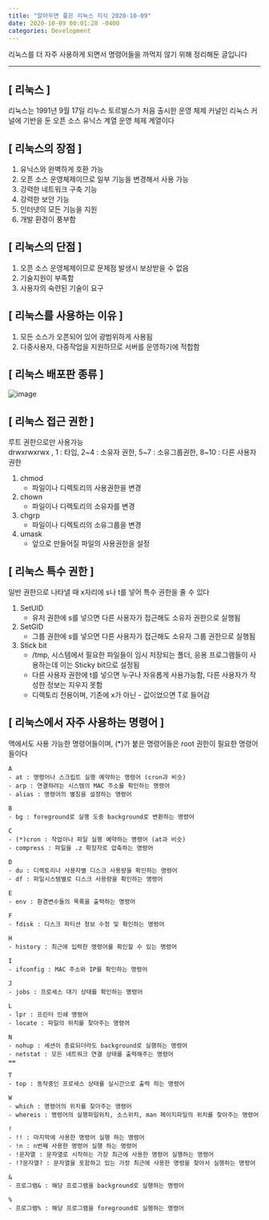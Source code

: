 ```yaml
---
title: "알아두면 좋은 리눅스 지식 2020-10-09"
date: 2020-10-09 00:01:28 -0400
categories: Development
---
```


리눅스를 더 자주 사용하게 되면서 명령어들을 까먹지 않기 위해 정리해둔 글입니다
<hr>

## [ 리눅스 ]
리눅스는 1991년 9월 17일 리누스 토르발스가 처음 출시한 운영 체제 커널인 리눅스 커널에 기반을 둔 오픈 소스 유닉스 계열 운영 체제 계열이다

## [ 리눅스의 장점 ]
1. 유닉스와 완벽하게 호환 가능
2. 오픈 소스 운영체제이므로 일부 기능을 변경해서 사용 가능
3. 강력한 네트워크 구축 기능
4. 강력한 보안 기능 
5. 인터넷의 모든 기능을 지원 
6. 개발 환경이 풍부함 

## [ 리눅스의 단점 ]
1. 오픈 소스 운영체제이므로 문제점 발생시 보상받을 수 없음
2. 기술지원이 부족함 
3. 사용자의 숙련된 기술이 요구

## [ 리눅스를 사용하는 이유 ]
1. 모든 소스가 오픈되어 있어 광범위하게 사용됨
2. 다중사용자, 다중작업을 지원하므로 서버를 운영하기에 적합함 

## [ 리눅스 배포판 종류 ]
![image](https://user-images.githubusercontent.com/52072077/96328455-3c635a80-107e-11eb-990a-c5e1317107b2.png)


## [ 리눅스 접근 권한 ]
루트 권한으로만 사용가능<br>
drwxrwxrwx , 1 : 타입, 2~4 : 소유자 권한, 5~7 : 소유그룹권한, 8~10 : 다른 사용자 권한
1. chmod
    - 파일이나 디렉토리의 사용권한을 변경 
2. chown
    - 파일이나 디렉토리의 소유자를 변경 
3. chgrp 
    - 파일이나 디렉토리의 소유그룹을 변경 
4. umask 
    - 앞으로 만들어질 파일의 사용권한을 설정 

## [ 리눅스 특수 권한 ]
일반 권한으로 나타낼 때 x자리에 s나 t를 넣어 특수 권한을 줄 수 있다
1. SetUID
    - 유저 권한에 s를 넣으면 다른 사용자가 접근해도 소유자 권한으로 실행됨
2. SetGID
    - 그룹 권한에 s를 넣으면 다른 사용자가 접근해도 소유자 그룹 권한으로 실행됨
3. Stick bit
    - /tmp, 시스템에서 필요한 파일들이 임시 저장되는 폴더, 응용 프로그램들이 사용하는데 이는 Sticky bit으로 설정됨
    - 다른 사용자 권한에 t를 넣으면 누구나 자유롭게 사용가능함, 다른 사용자가 작성한 정보는 지우지 못함
    - 디렉토리 전용이며, 기존에 x가 아닌 - 값이었으면 T로 들어감

## [ 리눅스에서 자주 사용하는 명령어 ]
맥에서도 사용 가능한 명령어들이며, (*)가 붙은 명령어들은 root 권한이 필요한 명령어들이다 
```
A
- at : 명령어나 스크립트 실행 예약하는 명령어 (cron과 비슷)
- arp : 연결하려는 시스템의 MAC 주소를 확인하는 명령어
- alias : 명령어의 별칭을 설정하는 명령어

B
- bg : foreground로 실행 도중 background로 변환하는 명령어

C
- (*)cron : 작업이나 파일 실행 예약하는 명령어 (at과 비슷)
- compress : 파일을 .z 확장자로 압축하는 명령어

D
- du : 디렉토리나 사용자별 디스크 사용량을 확인하는 명령어
- df : 파일시스템별로 디스크 사용량을 확인하는 명령어

E
- env : 환경변수들의 목록을 출력하는 명령어

F
- fdisk : 디스크 파티션 정보 수정 및 확인하는 명령어

H
- history : 최근에 입력한 명령어를 확인할 수 있는 명령어

I
- ifconfig : MAC 주소와 IP를 확인하는 명령어

J
- jobs : 프로세스 대기 상태를 확인하는 명령어

L
- lpr : 프린터 인쇄 명령어
- locate : 파일의 위치를 찾아주는 명령어 

N
- nohup : 세션이 종료되더라도 background로 실행하는 명령어
- netstat : 모든 네트워크 연결 상태를 출력해주는 명령어
==

T
- top : 동작중인 프로세스 상태를 실시간으로 출력 하는 명령어

W
- which : 명령어의 위치를 찾아주는 명령어 
- whereis : 명령어의 실행파일위치, 소스위치, man 페이지파일의 위치를 찾아주는 명령어

!
- !! : 마지막에 사용한 명령어 실행 하는 명령어
- !n : n번째 사용한 명령어 실행 하는 명령어
- !문자열 : 문자열로 시작하는 가장 최근에 사용한 명령어 실행하는 명령어
- !?문자열? : 문자열을 포함하고 있는 가장 최근에 사용한 명령을 찾아서 실행하는 명령어

&
- 프로그램& : 해당 프로그램을 background로 실행하는 명령어

%
- 프로그램% : 해당 프로그램을 foreground로 실행하는 명령어 
```










